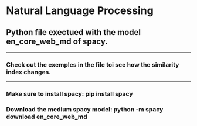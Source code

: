 # Natural Language Processing
## Python file exectued with the model en_core_web_md of spacy.
---
### Check out the exemples in the file toi see how the similarity index changes.
---
### Make sure to install spacy:  pip install spacy 
### Download the medium spacy model:  python -m spacy download en_core_web_md
